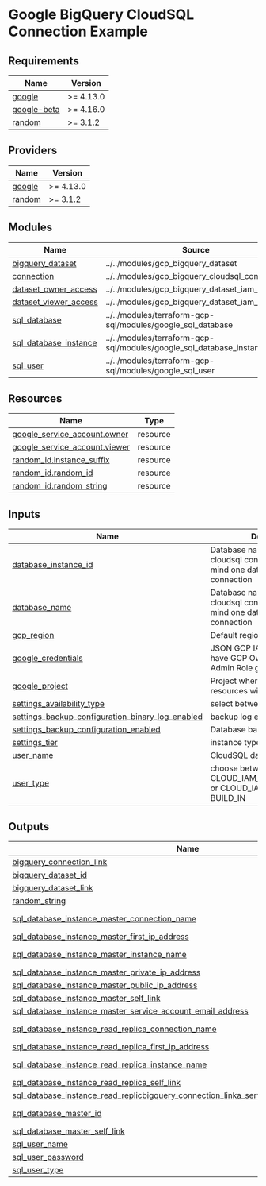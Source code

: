 # Google BigQuery CloudSQL Connection Example

<!-- BEGIN_TF_DOCS -->
## Requirements

| Name | Version |
|------|---------|
| <a name="requirement_google"></a> [google](#requirement\_google) | >= 4.13.0 |
| <a name="requirement_google-beta"></a> [google-beta](#requirement\_google-beta) | >= 4.16.0 |
| <a name="requirement_random"></a> [random](#requirement\_random) | >= 3.1.2 |

## Providers

| Name | Version |
|------|---------|
| <a name="provider_google"></a> [google](#provider\_google) | >= 4.13.0 |
| <a name="provider_random"></a> [random](#provider\_random) | >= 3.1.2 |

## Modules

| Name | Source | Version |
|------|--------|---------|
| <a name="module_bigquery_dataset"></a> [bigquery\_dataset](#module\_bigquery\_dataset) | ../../modules/gcp_bigquery_dataset | n/a |
| <a name="module_connection"></a> [connection](#module\_connection) | ../../modules/gcp_bigquery_cloudsql_connection | n/a |
| <a name="module_dataset_owner_access"></a> [dataset\_owner\_access](#module\_dataset\_owner\_access) | ../../modules/gcp_bigquery_dataset_iam_policy | n/a |
| <a name="module_dataset_viewer_access"></a> [dataset\_viewer\_access](#module\_dataset\_viewer\_access) | ../../modules/gcp_bigquery_dataset_iam_policy | n/a |
| <a name="module_sql_database"></a> [sql\_database](#module\_sql\_database) | ../../modules/terraform-gcp-sql/modules/google_sql_database | n/a |
| <a name="module_sql_database_instance"></a> [sql\_database\_instance](#module\_sql\_database\_instance) | ../../modules/terraform-gcp-sql/modules/google_sql_database_instance | n/a |
| <a name="module_sql_user"></a> [sql\_user](#module\_sql\_user) | ../../modules/terraform-gcp-sql/modules/google_sql_user | n/a |

## Resources

| Name | Type |
|------|------|
| [google_service_account.owner](https://registry.terraform.io/providers/hashicorp/google/latest/docs/resources/service_account) | resource |
| [google_service_account.viewer](https://registry.terraform.io/providers/hashicorp/google/latest/docs/resources/service_account) | resource |
| [random_id.instance_suffix](https://registry.terraform.io/providers/hashicorp/random/latest/docs/resources/id) | resource |
| [random_id.random_id](https://registry.terraform.io/providers/hashicorp/random/latest/docs/resources/id) | resource |
| [random_id.random_string](https://registry.terraform.io/providers/hashicorp/random/latest/docs/resources/id) | resource |

## Inputs

| Name | Description | Type | Default | Required |
|------|-------------|------|---------|:--------:|
| <a name="input_database_instance_id"></a> [database\_instance\_id](#input\_database\_instance\_id) | Database name for bigquery cloudsql connection, keep in mind one database per connection | `string` | `""` | no |
| <a name="input_database_name"></a> [database\_name](#input\_database\_name) | Database name for bigquery cloudsql connection, keep in mind one database per connection | `string` | `"superhackers"` | no |
| <a name="input_gcp_region"></a> [gcp\_region](#input\_gcp\_region) | Default region for gcp project | `string` | `"asia-southeast2"` | no |
| <a name="input_google_credentials"></a> [google\_credentials](#input\_google\_credentials) | JSON GCP IAM credentials that have GCP Owner and BigQuery Admin Role granted | `string` | n/a | yes |
| <a name="input_google_project"></a> [google\_project](#input\_google\_project) | Project where Bigquery resources will be created | `string` | n/a | yes |
| <a name="input_settings_availability_type"></a> [settings\_availability\_type](#input\_settings\_availability\_type) | select between zonal, regional | `string` | `"ZONAL"` | no |
| <a name="input_settings_backup_configuration_binary_log_enabled"></a> [settings\_backup\_configuration\_binary\_log\_enabled](#input\_settings\_backup\_configuration\_binary\_log\_enabled) | backup log enablement cloudsql | `bool` | `true` | no |
| <a name="input_settings_backup_configuration_enabled"></a> [settings\_backup\_configuration\_enabled](#input\_settings\_backup\_configuration\_enabled) | Database backup enable | `bool` | `true` | no |
| <a name="input_settings_tier"></a> [settings\_tier](#input\_settings\_tier) | instance type fo the cloudsql | `string` | `"db-f1-micro"` | no |
| <a name="input_user_name"></a> [user\_name](#input\_user\_name) | CloudSQL database username | `string` | `"cloudsql_connection_example_user"` | no |
| <a name="input_user_type"></a> [user\_type](#input\_user\_type) | choose between CLOUD\_IAM\_SERVICE\_ACCOUNT or CLOUD\_IAM\_USER or BUILD\_IN | `string` | `"BUILT_IN"` | no |

## Outputs

| Name | Description |
|------|-------------|
| <a name="output_bigquery_connection_link"></a> [bigquery\_connection\_link](#output\_bigquery\_connection\_link) | The name of bigquery to read replica connection |
| <a name="output_bigquery_dataset_id"></a> [bigquery\_dataset\_id](#output\_bigquery\_dataset\_id) | n/a |
| <a name="output_bigquery_dataset_link"></a> [bigquery\_dataset\_link](#output\_bigquery\_dataset\_link) | n/a |
| <a name="output_random_string"></a> [random\_string](#output\_random\_string) | Random string |
| <a name="output_sql_database_instance_master_connection_name"></a> [sql\_database\_instance\_master\_connection\_name](#output\_sql\_database\_instance\_master\_connection\_name) | The connection name of the instance to be used in connection strings. For example, when connecting with Cloud SQL Proxy. |
| <a name="output_sql_database_instance_master_first_ip_address"></a> [sql\_database\_instance\_master\_first\_ip\_address](#output\_sql\_database\_instance\_master\_first\_ip\_address) | The IPv4 address assigned. |
| <a name="output_sql_database_instance_master_instance_name"></a> [sql\_database\_instance\_master\_instance\_name](#output\_sql\_database\_instance\_master\_instance\_name) | The connection name of the instance to be used in connection strings. For example, when connecting with Cloud SQL Proxy. |
| <a name="output_sql_database_instance_master_private_ip_address"></a> [sql\_database\_instance\_master\_private\_ip\_address](#output\_sql\_database\_instance\_master\_private\_ip\_address) | The first private (`PRIVATE`) IPv4 address assigned. |
| <a name="output_sql_database_instance_master_public_ip_address"></a> [sql\_database\_instance\_master\_public\_ip\_address](#output\_sql\_database\_instance\_master\_public\_ip\_address) | The first public (`PRIMARY`) IPv4 address assigned. |
| <a name="output_sql_database_instance_master_self_link"></a> [sql\_database\_instance\_master\_self\_link](#output\_sql\_database\_instance\_master\_self\_link) | The URI of the created resource. |
| <a name="output_sql_database_instance_master_service_account_email_address"></a> [sql\_database\_instance\_master\_service\_account\_email\_address](#output\_sql\_database\_instance\_master\_service\_account\_email\_address) | The service account email address assigned to the instance. |
| <a name="output_sql_database_instance_read_replica_connection_name"></a> [sql\_database\_instance\_read\_replica\_connection\_name](#output\_sql\_database\_instance\_read\_replica\_connection\_name) | The connection name of the instance to be used in connection strings. For example, when connecting with Cloud SQL Proxy. |
| <a name="output_sql_database_instance_read_replica_first_ip_address"></a> [sql\_database\_instance\_read\_replica\_first\_ip\_address](#output\_sql\_database\_instance\_read\_replica\_first\_ip\_address) | The IPv4 address assigned. |
| <a name="output_sql_database_instance_read_replica_instance_name"></a> [sql\_database\_instance\_read\_replica\_instance\_name](#output\_sql\_database\_instance\_read\_replica\_instance\_name) | The connection name of the instance to be used in connection strings. For example, when connecting with Cloud SQL Proxy. |
| <a name="output_sql_database_instance_read_replica_self_link"></a> [sql\_database\_instance\_read\_replica\_self\_link](#output\_sql\_database\_instance\_read\_replica\_self\_link) | The URI of the created resource. |
| <a name="output_sql_database_instance_read_replicbigquery_connection_linka_service_account_email_address"></a> [sql\_database\_instance\_read\_replicbigquery\_connection\_linka\_service\_account\_email\_address](#output\_sql\_database\_instance\_read\_replicbigquery\_connection\_linka\_service\_account\_email\_address) | The service account email address assigned to the instance. |
| <a name="output_sql_database_master_id"></a> [sql\_database\_master\_id](#output\_sql\_database\_master\_id) | an identifier for the resource with format projects/{{project}}/instances/{{instance}}/databases/{{name}} |
| <a name="output_sql_database_master_self_link"></a> [sql\_database\_master\_self\_link](#output\_sql\_database\_master\_self\_link) | The URI of the created resource. |
| <a name="output_sql_user_name"></a> [sql\_user\_name](#output\_sql\_user\_name) | The name of the user. |
| <a name="output_sql_user_password"></a> [sql\_user\_password](#output\_sql\_user\_password) | The password for the user |
| <a name="output_sql_user_type"></a> [sql\_user\_type](#output\_sql\_user\_type) | The user type |
<!-- END_TF_DOCS -->
